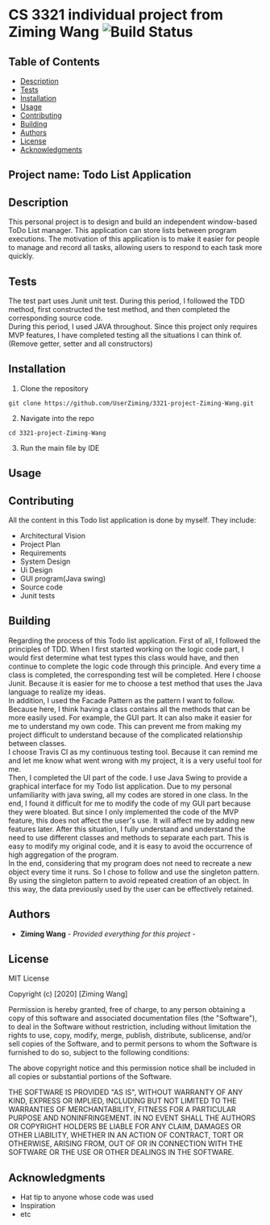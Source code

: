 # CS 3321 individual project from Ziming Wang ![Build Status](https://travis-ci.com/UserZiming/3321-project-Ziming-Wang.svg?token=z93z1poJqyyuph9MohmK&branch=master)

## Table of Contents

  - [Description](#description)
  - [Tests](#tests)
  - [Installation](#installation)
  - [Usage](#usage)
  - [Contributing](#contributing)
  - [Building](#building)
  - [Authors](#authors)
  - [License](#license)
  - [Acknowledgments](#acknowledgments)

## Project name: Todo List Application

## Description 
This personal project is to design and build an independent window-based ToDo List manager. This application can store lists between program executions. The motivation of this application is to make it easier for people to manage and record all tasks, allowing users to respond to each task more quickly.

## Tests
The test part uses Junit unit test. During this period, I followed the TDD method, first constructed the test method, and then completed the corresponding source code.  
During this period, I used JAVA throughout. Since this project only requires MVP features, I have completed testing all the situations I can think of. (Remove getter, setter and all constructors)

## Installation
  1. Clone the repository
  
    git clone https://github.com/UserZiming/3321-project-Ziming-Wang.git
  2. Navigate into the repo
  
    cd 3321-project-Ziming-Wang
  3. Run the main file by IDE
## Usage

## Contributing
All the content in this Todo list application is done by myself. They include:
 * Architectural Vision
 * Project Plan
 * Requirements
 * System Design
 * Ui Design
 * GUI program(Java swing)
 * Source code
 * Junit tests

## Building
Regarding the process of this Todo list application. First of all, I followed the principles of TDD. When I first started working on the logic code part, I would first determine what test types this class would have, and then continue to complete the logic code through this principle. And every time a class is completed, the corresponding test will be completed. Here I choose Junit. Because it is easier for me to choose a test method that uses the Java language to realize my ideas.  
In addition, I used the Facade Pattern as the pattern I want to follow. Because here, I think having a class contains all the methods that can be more easily used. For example, the GUI part. It can also make it easier for me to understand my own code. This can prevent me from making my project difficult to understand because of the complicated relationship between classes.  
I choose Travis CI as my continuous testing tool. Because it can remind me and let me know what went wrong with my project, it is a very useful tool for me.  
Then, I completed the UI part of the code. I use Java Swing to provide a graphical interface for my Todo list application. Due to my personal unfamiliarity with java swing, all my codes are stored in one class. In the end, I found it difficult for me to modify the code of my GUI part because they were bloated. But since I only implemented the code of the MVP feature, this does not affect the user's use. It will affect me by adding new features later. After this situation, I fully understand and understand the need to use different classes and methods to separate each part. This is easy to modify my original code, and it is easy to avoid the occurrence of high aggregation of the program.  
In the end, considering that my program does not need to recreate a new object every time it runs. So I chose to follow and use the singleton pattern. By using the singleton pattern to avoid repeated creation of an object. In this way, the data previously used by the user can be effectively retained.
## Authors

  - **Ziming Wang** - *Provided everything for this project* -


## License
MIT License

Copyright (c) [2020] [Ziming Wang]

Permission is hereby granted, free of charge, to any person obtaining a copy
of this software and associated documentation files (the "Software"), to deal
in the Software without restriction, including without limitation the rights
to use, copy, modify, merge, publish, distribute, sublicense, and/or sell
copies of the Software, and to permit persons to whom the Software is
furnished to do so, subject to the following conditions:

The above copyright notice and this permission notice shall be included in all
copies or substantial portions of the Software.

THE SOFTWARE IS PROVIDED "AS IS", WITHOUT WARRANTY OF ANY KIND, EXPRESS OR
IMPLIED, INCLUDING BUT NOT LIMITED TO THE WARRANTIES OF MERCHANTABILITY,
FITNESS FOR A PARTICULAR PURPOSE AND NONINFRINGEMENT. IN NO EVENT SHALL THE
AUTHORS OR COPYRIGHT HOLDERS BE LIABLE FOR ANY CLAIM, DAMAGES OR OTHER
LIABILITY, WHETHER IN AN ACTION OF CONTRACT, TORT OR OTHERWISE, ARISING FROM,
OUT OF OR IN CONNECTION WITH THE SOFTWARE OR THE USE OR OTHER DEALINGS IN THE
SOFTWARE.

## Acknowledgments

  - Hat tip to anyone whose code was used
  - Inspiration
  - etc
